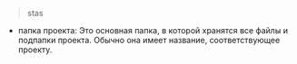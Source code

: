 > stas
- папка проекта: Это основная папка, в которой хранятся все файлы и подпапки проекта. Обычно она имеет название, соответствующее проекту.
